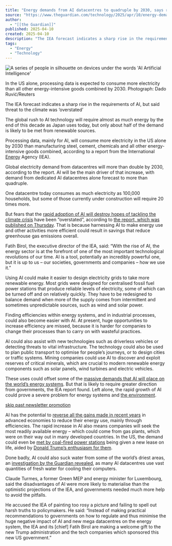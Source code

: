 ```yaml
---
title: "Energy demands from AI datacentres to quadruple by 2030, says report"
source: "https://www.theguardian.com/technology/2025/apr/10/energy-demands-from-ai-datacentres-to-quadruple-by-2030-says-report"
author:
  - "[[the Guardian]]"
published: 2025-04-10
created: 2025-04-10
description: "The IEA forecast indicates a sharp rise in the requirements of AI, but said threat to the climate was ‘overstated’"
tags:
  - "Energy"
  - "Technology"
---
```

![A series of people in silhouette on devices under the words 'AI Artificial Intelligence'](https://i.guim.co.uk/img/media/4c9bb8ad01e8f0269ad58cce1168924f10bc24b8/0_77_3000_1800/master/3000.jpg?width=465&dpr=1&s=none&crop=none)

In the US alone, processing data is expected to consume more electricity than all other energy-intensive goods combined by 2030. Photograph: Dado Ruvić/Reuters

The IEA forecast indicates a sharp rise in the requirements of AI, but said threat to the climate was ‘overstated’

The global rush to AI technology will require almost as much energy by the end of this decade as Japan uses today, but only about half of the demand is likely to be met from renewable sources.

Processing data, mainly for AI, will consume more electricity in the US alone by 2030 than manufacturing steel, cement, chemicals and all other energy-intensive goods combined, according to a report from the International [Energy](https://www.theguardian.com/environment/energy) Agency (IEA).

Global electricity demand from datacentres will more than double by 2030, according to the report. AI will be the main driver of that increase, with demand from dedicated AI datacentres alone forecast to more than quadruple.

One datacentre today consumes as much electricity as 100,000 households, but some of those currently under construction will require 20 times more.

But fears that the [rapid adoption of AI will destroy hopes of tackling the climate crisis](https://www.theguardian.com/business/article/2024/jul/04/can-the-climate-survive-the-insatiable-energy-demands-of-the-ai-arms-race) have been “overstated”, according to [the report, which was published on Thursday](https://www.iea.org/reports/energy-and-ai). That is because harnessing AI to make energy use and other activities more efficient could result in savings that reduce greenhouse gas emissions overall.

Fatih Birol, the executive director of the IEA, said: “With the rise of AI, the energy sector is at the forefront of one of the most important technological revolutions of our time. AI is a tool, potentially an incredibly powerful one, but it is up to us – our societies, governments and companies – how we use it.”

Using AI could make it easier to design electricity grids to take more renewable energy. Most grids were designed for centralised fossil fuel power stations that produce reliable levels of electricity, some of which can be turned off and on relatively quickly. They have to be redesigned to balance demand when more of the supply comes from intermittent and sometimes unpredictable sources, such as wind and solar power.

Finding efficiencies within energy systems, and in industrial processes, could also become easier with AI. At present, huge opportunities to increase efficiency are missed, because it is harder for companies to change their processes than to carry on with wasteful practices.

AI could also assist with new technologies such as driverless vehicles or detecting threats to vital infrastructure. The technology could also be used to plan public transport to optimise for people’s journeys, or to design cities or traffic systems. Mining companies could use AI to discover and exploit reserves of critical minerals, which are crucial to modern renewable energy components such as solar panels, wind turbines and electric vehicles.

These uses could offset some of the [massive demands that AI will place on the world’s energy systems](https://www.theguardian.com/australia-news/2024/jan/27/tech-companies-shift-generative-ai-chatgpt). But that is likely to require greater direction from governments, the IEA report found. Left alone, the rapid growth of AI could prove a severe problem for energy systems and [the environment](https://www.theguardian.com/technology/2025/jan/13/labour-ai-datacentre-growth-zone-water-shortages-abingdon-reservoir).

[skip past newsletter promotion](https://www.theguardian.com/technology/2025/apr/10/#EmailSignup-skip-link-11)

AI has the potential to [reverse all the gains made in recent years](https://www.theguardian.com/technology/2025/feb/07/call-to-make-tech-firms-report-data-centre-energy-use-as-ai-booms) in advanced economies to reduce their energy use, mainly through efficiencies. The rapid increase in AI also means companies will seek the most readily available energy – which could come from gas plants, which were on their way out in many developed countries. In the US, the demand could even be [met by coal-fired power stations](https://www.theguardian.com/technology/2024/mar/07/ai-climate-change-energy-disinformation-report) being given a new lease on life, aided by [Donald Trump’s enthusiasm for them](https://www.theguardian.com/us-news/2025/apr/08/trump-executiver-order-coal-power-plants).

Done badly, AI could also suck water from some of the world’s driest areas, an [investigation by the Guardian revealed](https://www.theguardian.com/environment/2025/apr/09/big-tech-datacentres-water), as many AI datacentres use vast quantities of fresh water for cooling their computers.

Claude Turmes, a former Green MEP and energy minister for Luxembourg, said the disadvantages of AI were more likely to materialise than the optimistic projections of the IEA, and governments needed much more help to avoid the pitfalls.

He accused the IEA of painting too rosy a picture and failing to spell out harsh truths to policymakers. He said: “Instead of making practical recommendations to governments on how to regulate and thus minimise the huge negative impact of AI and new mega datacentres on the energy system, the IEA and its \[chief\] Fatih Birol are making a welcome gift to the new Trump administration and the tech companies which sponsored this new US government.”